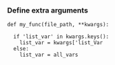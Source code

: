 ### Define extra arguments

```
def my_func(file_path, **kwargs):

  if 'list_var' in kwargs.keys():
    list_var = kwargs['list_Var
  else:
    list_var = all_vars
